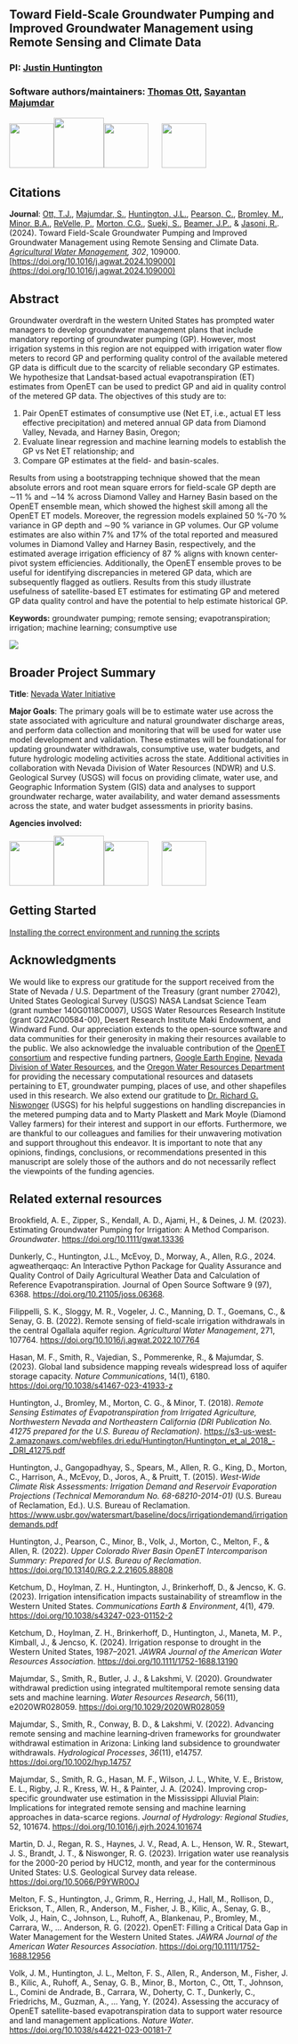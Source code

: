 ## Toward Field-Scale Groundwater Pumping and Improved Groundwater Management using Remote Sensing and Climate Data 

### PI: [Justin Huntington](https://www.dri.edu/directory/justin-huntington/)
### Software authors/maintainers: [Thomas Ott](https://www.dri.edu/directory/thomas-ott/), [Sayantan Majumdar](https://www.dri.edu/directory/sayantan-majumdar/)

<img src="Readme_Figures/official-dri-logotag-trans-bkgd.png" height="80"/><img src="Readme_Figures/nv_state_logo.png" height="90"/><img src="Readme_Figures/NWI_logo.png" height="80"/>&nbsp;&nbsp;&nbsp;&nbsp;&nbsp;&nbsp;<img src="Readme_Figures/owrd.jpg" height="80"/>

## Citations
**Journal**: [Ott, T.J.](https://www.dri.edu/directory/thomas-ott/), [Majumdar, S.](https://www.dri.edu/directory/sayantan-majumdar/), 
[Huntington, J.L.](https://www.dri.edu/directory/justin-huntington/), 
[Pearson, C.](https://www.dri.edu/directory/chris-pearson/), [Bromley, M.](https://www.dri.edu/directory/matthew-bromley/), 
[Minor, B.A.](https://www.dri.edu/directory/blake-minor/), [ReVelle, P.](https://www.dri.edu/directory/peter-revelle/), [Morton, C.G.](https://www.dri.edu/directory/charles-morton/), 
[Sueki, S.](https://www.dri.edu/directory/sachiko-sueki/), [Beamer, J.P.](https://www.linkedin.com/in/jordan-beamer-89ba8020/), & 
[Jasoni, R.](https://www.dri.edu/directory/richard-jasoni/). (2024). 
Toward Field-Scale Groundwater Pumping and Improved Groundwater Management using Remote Sensing and Climate Data. _[Agricultural Water Management](https://www.sciencedirect.com/journal/agricultural-water-management), 302_, 109000.[https://doi.org/10.1016/j.agwat.2024.109000](https://doi.org/10.1016/j.agwat.2024.109000)


## Abstract
Groundwater overdraft in the western United States has prompted water managers to develop groundwater management plans that include mandatory reporting of groundwater pumping (GP). 
However, most irrigation systems in this region are not equipped with irrigation water flow meters to record GP and performing quality control of the available metered GP data is difficult due to the scarcity of reliable secondary GP estimates. 
We hypothesize that Landsat-based actual evapotranspiration (ET) estimates from OpenET can be used to predict GP and aid in quality control of the metered GP data. The objectives of this study are to: 

1) Pair OpenET estimates of consumptive use (Net ET, i.e., actual ET less effective precipitation) and metered annual GP data from Diamond Valley, Nevada, and Harney Basin, Oregon;
2) Evaluate linear regression and machine learning models to establish the GP vs Net ET relationship; and 
3) Compare GP estimates at the field- and basin-scales. 

Results from using a bootstrapping technique showed that the mean absolute errors and root mean square errors for field-scale GP depth are ∼11 % and ∼14 % across Diamond Valley and Harney Basin based on the OpenET ensemble mean, which showed the highest skill among all the OpenET ET models. 
Moreover, the regression models explained 50 %-70 % variance in GP depth and ∼90 % variance in GP volumes. Our GP volume estimates are also within 7% and 17% of the total reported and measured volumes in Diamond Valley and Harney Basin, respectively, 
and the estimated average irrigation efficiency of 87 % aligns with known center-pivot system efficiencies. Additionally, the OpenET ensemble proves to be useful for identifying discrepancies in metered GP data, which are subsequently flagged as outliers. 
Results from this study illustrate usefulness of satellite-based ET estimates for estimating GP and metered GP data quality control and have the potential to help estimate historical GP.

**Keywords:** groundwater pumping; remote sensing; evapotranspiration; irrigation; machine learning; consumptive use

<img src="Readme_Figures/graphical_abstract.png" />


## Broader Project Summary
**Title**: [Nevada Water Initiative](https://water.nv.gov/programs/nevada-water-initiative)

**Major Goals**: The primary goals will be to estimate water use across the state associated with
agriculture and natural groundwater discharge areas, and perform data collection and
monitoring that will be used for water use model development and validation. These estimates
will be foundational for updating groundwater withdrawals, consumptive use, water budgets, and
future hydrologic modeling activities across the state. Additional activities in collaboration with
Nevada Division of Water Resources (NDWR) and U.S. Geological Survey (USGS) will focus on
providing climate, water use, and Geographic Information System (GIS) data and analyses to
support groundwater recharge, water availability, and water demand assessments across the
state, and water budget assessments in priority basins.

**Agencies involved:**

<img src="Readme_Figures/official-dri-logotag-trans-bkgd.png" height="80"/><img src="Readme_Figures/nv_state_logo.png" height="90"/><img src="Readme_Figures/NWI_logo.png" height="80"/>&nbsp;&nbsp;&nbsp;&nbsp;&nbsp;&nbsp;<img src="Readme_Figures/USGS_logo.png" height="80"/>


## Getting Started
[Installing the correct environment and running the scripts](scripts/README.md)

## Acknowledgments

We would like to express our gratitude for the support received from the State of Nevada / U.S. Department of the Treasury (grant number 27042), United States Geological Survey (USGS) NASA Landsat Science Team (grant number 140G0118C0007), USGS Water Resources Research Institute (grant G22AC00584-00), Desert Research Institute Maki Endowment, and Windward Fund. 
Our appreciation extends to the open-source software and data communities for their generosity in making their resources available to the public. 
We also acknowledge the invaluable contribution of the [OpenET consortium](https://openetdata.org/) and respective funding partners, [Google Earth Engine](https://earthengine.google.com/), [Nevada Division of Water Resources](http://water.nv.gov/), and the [Oregon Water Resources Department](https://www.oregon.gov/owrd/pages/index.aspx) for providing the necessary computational resources and datasets pertaining to ET, groundwater pumping, places of use, and other shapefiles used in this research. 
We also extend our gratitude to [Dr. Richard G. Niswonger](https://www.usgs.gov/staff-profiles/richard-g-niswonger) (USGS) for his helpful suggestions on handling discrepancies in the metered pumping data and to Marty Plaskett and Mark Moyle (Diamond Valley farmers) for their interest and support in our efforts. 
Furthermore, we are thankful to our colleagues and families for their unwavering motivation and support throughout this endeavor. 
It is important to note that any opinions, findings, conclusions, or recommendations presented in this manuscript are solely those of the authors and do not necessarily reflect the viewpoints of the funding agencies.


## Related external resources

Brookfield, A. E., Zipper, S., Kendall, A. D., Ajami, H., &#38; Deines, J. M. (2023). Estimating Groundwater Pumping for Irrigation: A Method Comparison. _Groundwater_. https://doi.org/10.1111/gwat.13336

Dunkerly, C., Huntington, J.L., McEvoy, D., Morway, A., Allen, R.G., 2024. agweatherqaqc:
An Interactive Python Package for Quality Assurance and Quality Control of
Daily Agricultural Weather Data and Calculation of Reference Evapotranspiration.
Journal of Open Source Software 9 (97), 6368. https://doi.org/10.21105/joss.06368.

Filippelli, S. K., Sloggy, M. R., Vogeler, J. C., Manning, D. T., Goemans, C., & Senay, G. B. (2022). Remote sensing of field-scale irrigation withdrawals in the central Ogallala aquifer region. _Agricultural Water Management_, 271, 107764. https://doi.org/10.1016/j.agwat.2022.107764

Hasan, M. F., Smith, R., Vajedian, S., Pommerenke, R., & Majumdar, S. (2023). Global land subsidence mapping reveals widespread loss of aquifer storage capacity. _Nature Communications_, 14(1), 6180. https://doi.org/10.1038/s41467-023-41933-z

Huntington, J., Bromley, M., Morton, C. G., & Minor, T. (2018). _Remote Sensing Estimates of Evapotranspiration from Irrigated Agriculture, Northwestern Nevada and Northeastern California (DRI Publication No. 41275 prepared for the U.S. Bureau of Reclamation)_. https://s3-us-west-2.amazonaws.com/webfiles.dri.edu/Huntington/Huntington_et_al_2018_-_DRI_41275.pdf

Huntington, J., Gangopadhyay, S., Spears, M., Allen, R. G., King, D., Morton, C., Harrison, A., McEvoy, D., Joros, A., & Pruitt, T. (2015). _West-Wide Climate Risk Assessments: Irrigation Demand and Reservoir Evaporation Projections (Technical Memorandum No. 68-68210-2014-01)_ (U.S. Bureau of Reclamation, Ed.). U.S. Bureau of Reclamation. https://www.usbr.gov/watersmart/baseline/docs/irrigationdemand/irrigationdemands.pdf

Huntington, J., Pearson, C., Minor, B., Volk, J., Morton, C., Melton, F., & Allen, R. (2022). _Upper Colorado River Basin OpenET Intercomparison Summary: Prepared for U.S. Bureau of Reclamation_. https://doi.org/10.13140/RG.2.2.21605.88808

Ketchum, D., Hoylman, Z. H., Huntington, J., Brinkerhoff, D., & Jencso, K. G. (2023). Irrigation intensification impacts sustainability of streamflow in the Western United States. _Communications Earth & Environment_, 4(1), 479. https://doi.org/10.1038/s43247-023-01152-2

Ketchum, D., Hoylman, Z. H., Brinkerhoff, D., Huntington, J., Maneta, M. P., Kimball, J., & Jencso, K. (2024). Irrigation response to drought in the Western United States, 1987–2021. _JAWRA Journal of the American Water Resources Association_. https://doi.org/10.1111/1752-1688.13190

Majumdar, S., Smith, R., Butler, J. J., &#38; Lakshmi, V. (2020). Groundwater withdrawal prediction using integrated multitemporal remote sensing data sets and machine learning. _Water Resources Research_, 56(11), e2020WR028059. https://doi.org/10.1029/2020WR028059

Majumdar, S., Smith, R., Conway, B. D., &#38; Lakshmi, V. (2022). Advancing remote sensing and machine learning‐driven frameworks for groundwater withdrawal estimation in Arizona: Linking land subsidence to groundwater withdrawals. <i>Hydrological Processes</i>, <i>36</i>(11), e14757. https://doi.org/10.1002/hyp.14757

Majumdar, S., Smith, R. G., Hasan, M. F., Wilson, J. L., White, V. E., Bristow, E. L., Rigby, J. R., Kress, W. H., & Painter, J. A. (2024). Improving crop-specific groundwater use estimation in the Mississippi Alluvial Plain: Implications for integrated remote sensing and machine learning approaches in data-scarce regions. _Journal of Hydrology: Regional Studies_, 52, 101674. https://doi.org/10.1016/j.ejrh.2024.101674

Martin, D. J., Regan, R. S., Haynes, J. V., Read, A. L., Henson, W. R., Stewart, J. S., Brandt, J. T., & Niswonger, R. G. (2023). Irrigation water use reanalysis for the 2000-20 period by HUC12, month, and year for the conterminous United States: U.S. Geological Survey data release. https://doi.org/10.5066/P9YWR0OJ

Melton, F. S., Huntington, J., Grimm, R., Herring, J., Hall, M., Rollison, D., Erickson, T., Allen, R., Anderson, M., Fisher, J. B., Kilic, A., Senay, G. B., Volk, J., Hain, C., Johnson, L., Ruhoff, A., Blankenau, P., Bromley, M., Carrara, W., … Anderson, R. G. (2022). OpenET: Filling a Critical Data Gap in Water Management for the Western United States. _JAWRA Journal of the American Water Resources Association_. https://doi.org/10.1111/1752-1688.12956

Volk, J. M., Huntington, J. L., Melton, F. S., Allen, R., Anderson, M., Fisher, J. B., Kilic, A., Ruhoff, A., Senay, G. B., Minor, B., Morton, C., Ott, T., Johnson, L., Comini de Andrade, B., Carrara, W., Doherty, C. T., Dunkerly, C., Friedrichs, M., Guzman, A., … Yang, Y. (2024). Assessing the accuracy of OpenET satellite-based evapotranspiration data to support water resource and land management applications. _Nature Water_. https://doi.org/10.1038/s44221-023-00181-7
